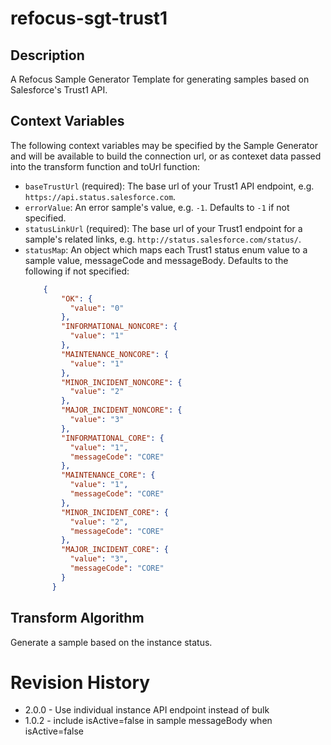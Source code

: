 # refocus-sgt-trust1

## Description

A Refocus Sample Generator Template for generating samples based on Salesforce's Trust1 API.

## Context Variables

The following context variables may be specified by the Sample Generator and will be available to build the connection url, or as contexet data passed into the transform function and toUrl function:

- `baseTrustUrl` (required): The base url of your Trust1 API endpoint, e.g. `https://api.status.salesforce.com`.
- `errorValue`: An error sample's value, e.g. `-1`. Defaults to `-1` if not specified.
- `statusLinkUrl` (required): The base url of your Trust1 endpoint for a sample's related links, e.g. `http://status.salesforce.com/status/`.
- `statusMap`: An object which maps each Trust1 status enum value to a sample value, messageCode and messageBody. Defaults to the following if not specified:
	```json
		{
	        "OK": {
	          "value": "0"
	        },
	        "INFORMATIONAL_NONCORE": {
	          "value": "1"
	        },
	        "MAINTENANCE_NONCORE": {
	          "value": "1"
	        },
	        "MINOR_INCIDENT_NONCORE": {
	          "value": "2"
	        },
	        "MAJOR_INCIDENT_NONCORE": {
	          "value": "3"
	        },
	        "INFORMATIONAL_CORE": {
	          "value": "1",
	          "messageCode": "CORE"
	        },
	        "MAINTENANCE_CORE": {
	          "value": "1",
	          "messageCode": "CORE"
	        },
	        "MINOR_INCIDENT_CORE": {
	          "value": "2",
	          "messageCode": "CORE"
	        },
	        "MAJOR_INCIDENT_CORE": {
	          "value": "3",
	          "messageCode": "CORE"
	        }
	      }
	```

## Transform Algorithm

Generate a sample based on the instance status.

# Revision History

* 2.0.0 - Use individual instance API endpoint instead of bulk
* 1.0.2 - include isActive=false in sample messageBody when isActive=false
